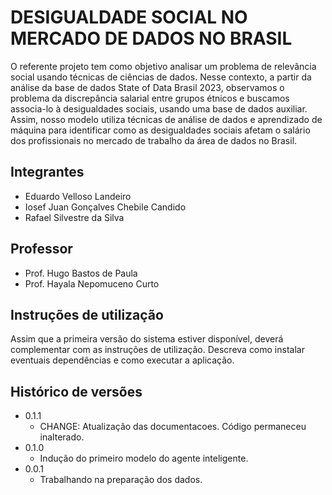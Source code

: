 # DESIGUALDADE SOCIAL NO MERCADO DE DADOS NO BRASIL

O referente projeto tem como objetivo analisar um problema de relevância social usando técnicas de ciências de dados. Nesse contexto, a partir da análise da base de dados State of Data Brasil 2023, observamos o problema da discrepância salarial entre grupos étnicos e buscamos associa-lo à desigualdades sociais, usando uma base de dados auxiliar. Assim, nosso modelo utiliza técnicas de análise de dados e aprendizado de máquina para identificar como as desigualdades sociais afetam o salário dos profissionais no mercado de trabalho da área de dados no Brasil. 

## Integrantes

* Eduardo Velloso Landeiro
* Iosef Juan Gonçalves Chebile Candido
* Rafael Silvestre da Silva

## Professor

* Prof. Hugo Bastos de Paula
* Prof. Hayala Nepomuceno Curto

## Instruções de utilização

Assim que a primeira versão do sistema estiver disponível, deverá complementar com as instruções de utilização. Descreva como instalar eventuais dependências e como executar a aplicação.

## Histórico de versões

* 0.1.1
    * CHANGE: Atualização das documentacoes. Código permaneceu inalterado.
* 0.1.0
    * Indução do primeiro modelo do agente inteligente.
* 0.0.1
    * Trabalhando na preparação dos dados.

